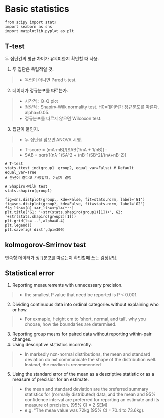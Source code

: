 # Basic statistics
```
from scipy import stats 
import seaborn as sns
import matplotlib.pyplot as plt
```

## T-test
두 집단간의 평균 차이가 유의미한지 확인할 때 사용.

1. 두 집단은 독립적일 것.
> - 독립이 아니면 Pared t-test.
2. 데이터가 정규분포를 따르는가.
> - 시각적 : Q-Q plot
> - 정량적 : Shapiro-Wilk normality test. H0=데이터가 정규분포를 따른다. alpha=0.05.
> - 정규분포를 따르지 않으면 Wilcoxon test.
3. 집단이 둘인지.
> - 두 집단을 넘으면 ANOVA 시행.

> - T-score = (mA-mB)/[SAB(1/nA + 1/nB)] : 
> - SAB = sqrt([(nA-1)SA^2 + (nB-1)SB^2]/(nA+nB-2))

```
# T-test
stats.ttest_ind(group1, group2, equal_var=False) # Default equal_var=True
# 분산이 같다고 가정할지, 아닐지 결정

# Shapiro-Wilk test
stats.shapiro(group1)

```
```
fig=sns.distplot(group1, kde=False, fit=stats.norm, label='G1')
fig=sns.distplot(group2, kde=False, fit=stats.norm, label='G2')
fig.lines[0].set_linestyle(":")
plt.title('G1: '+str(stats.shapiro(group1)[1])+', G2: '+str(stats.shapiro(group2)[1]))
plt.grid(ls='--',alpha=0.4)
plt.legend()
plt.savefig('dist',dpi=300)
```
## kolmogorov-Smirnov test
연속형 데이터가 정규분포를 따르는지 확인할때 쓰는 검정방법.

## Statistical error
1. Reporting measurements with unnecessary precision.
> - the smallest P value that need be reported is P < 0.001.
2. Dividing continuous data into ordinal categories without explaining who or how.
> - For exmaple, Height cm to ‘short, normal, and tall’. why you choose, how the boundaries are determined.
3. Reporting group means for paired data without reporting within-pair changes.
4. Using descriptive statistics incorrectly.
> - In markedly non-normal distributions, the mean and standard deviation do not communicate the shape of the distribution well. Instead, the median is recommended.
5. Using the standard error of the mean as a descriptive statistic or as a measure of precision for an estimate.
> - the mean and standard deviation are the preferred summary statistics for (normally distributed) data, and the mean and 95% confidence interval are preferred for reporting an estimate and its measure of precision. (95% CI = 2 SEM)
> - e.g. “The mean value was 72kg (95% CI = 70.4 to 73.6kg).
